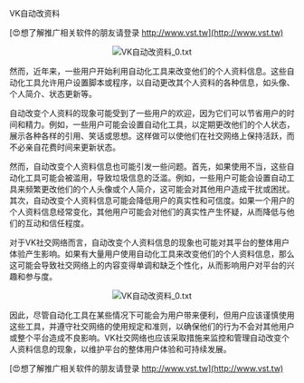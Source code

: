 VK自动改资料

[😍想了解推广相关软件的朋友请登录 http://www.vst.tw](http://www.vst.tw)

 <center><img src="https://vst.tw/MP4/tuiguang/png/5.png" alt="VK自动改资料_0.txt"></center>

然而，近年来，一些用户开始利用自动化工具来改变他们的个人资料信息。这些自动化工具允许用户设置脚本或程序，以自动更改其个人资料的各种信息，如头像、个人简介、状态更新等。

自动改变个人资料的现象可能受到了一些用户的欢迎，因为它们可以节省用户的时间和精力。例如，一些用户可能会设置自动化工具，以定期更改他们的个人状态，展示各种各样的引用、笑话或思想。这样做可以使他们在社交网络上保持活跃，而不必亲自花费时间来更新状态。

然而，自动改变个人资料信息也可能引发一些问题。首先，如果使用不当，这些自动化工具可能会被滥用，导致垃圾信息的泛滥。例如，一些用户可能会设置自动工具来频繁更改他们的个人头像或个人简介，这可能会对其他用户造成干扰或困扰。其次，自动改变个人资料信息可能会降低用户的真实性和可信度。如果一个用户的个人资料信息经常变化，其他用户可能会对他们的真实性产生怀疑，从而降低与他们的互动和信任程度。

对于VK社交网络而言，自动改变个人资料信息的现象也可能对其平台的整体用户体验产生影响。如果有大量用户使用自动化工具来改变他们的个人资料信息，那么这可能会导致社交网络上的内容变得单调和缺乏个性化，从而影响用户对平台的兴趣和参与度。

 <center><img src="https://vst.tw/MP4/tuiguang/png/6.png" alt="VK自动改资料_0.txt"></center>

因此，尽管自动化工具在某些情况下可能会为用户带来便利，但用户应该谨慎使用这些工具，并遵守社交网络的使用规定和准则，以确保他们的行为不会对其他用户或整个平台造成不良影响。VK社交网络也应该采取措施来监控和管理自动改变个人资料信息的现象，以维护平台的整体用户体验和可持续发展。

[😍想了解推广相关软件的朋友请登录 http://www.vst.tw](http://www.vst.tw)




